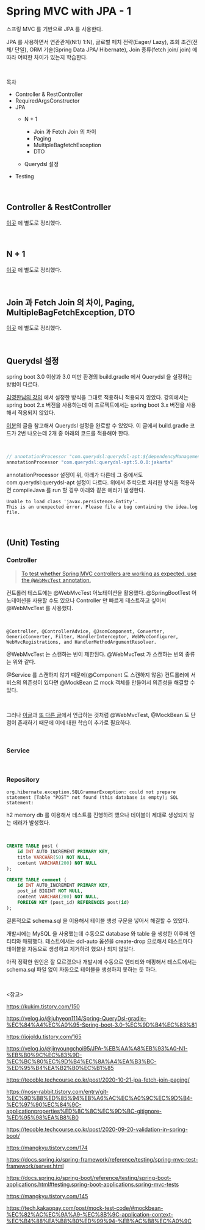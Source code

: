 # Spring MVC with JPA - 1

스프링 MVC 를 기반으로 JPA 를 사용한다.

JPA 를 사용하면서 연관관계(N:1/ 1:N), 글로벌 페치 전략(Eager/ Lazy), 조회 조건(전체/ 단일), ORM 기술(Spring Data JPA/ Hibernate), Join 종류(fetch join/ join) 에 따라 어떠한 차이가 있는지 학습한다.

<br>

목차

- Controller & RestController
- RequiredArgsConstructor
- JPA
  - N + 1

    - Join 과 Fetch Join 의 차이
    - Paging
    - MultipleBagfetchException
    - DTO
  - Querydsl 설정
- Testing

<br>

## Controller & RestController

[이곳](https://kuidoli.tistory.com/16) 에 별도로 정리했다.

<br>

## N + 1

[이곳](https://kuidoli.tistory.com/17) 에 별도로 정리했다.

<br>

## Join 과 Fetch Join 의 차이, Paging, MultipleBagFetchException, DTO

[이곳](https://kuidoli.tistory.com/18) 에 별도로 정리했다.

<br>

## Querydsl 설정

spring boot 3.0 이상과 3.0 미만 환경의 build.gradle 에서 Querydsl 을 설정하는 방법이 다르다.

[김영한님의 강의](https://www.inflearn.com/course/%EC%8A%A4%ED%94%84%EB%A7%81-db-2) 에서 설정한 방식을 그대로 적용하니 적용되지 않았다. 강의에서는 spring boot 2.x 버전을 사용하는데 이 프로젝트에서는 spring boot 3.x 버전을 사용해서 적용되지 않았다.

[이분](https://velog.io/@juhyeon1114/Spring-QueryDsl-gradle-%EC%84%A4%EC%A0%95-Spring-boot-3.0-%EC%9D%B4%EC%83%81)의 글을 참고해서 Querydsl 설정을 완료할 수 있었다. 이 글에서 build.gradle 코드가 2번 나오는데 2개 중 아래의 코드를 적용해야 한다.

<br>

```groovy
// annotationProcessor "com.querydsl:querydsl-apt:${dependencyManagement.importedProperties['querydsl.version']}:jakarta"
annotationProcessor "com.querydsl:querydsl-apt:5.0.0:jakarta"
```

annotationProcessor 설정이 위, 아래가 다른데 그 중에서도 com.querydsl:querydsl-apt 설정이 다르다. 위에서 주석으로 처리한 방식을 적용하면 compileJava 를 run 할 경우 아래와 같은 에러가 발생한다.

```
Unable to load class 'javax.persistence.Entity'.
This is an unexpected error. Please file a bug containing the idea.log file.
```

<br>

## (Unit) Testing

### Controller

> [To test whether Spring MVC controllers are working as expected, use the `@WebMvcTest` annotation.](https://docs.spring.io/spring-boot/reference/testing/spring-boot-applications.html#testing.spring-boot-applications.spring-mvc-tests)

컨트롤러 테스트에는 @WebMvcTest 어노테이션을 활용했다. @SpringBootTest 어노테이션을 사용할 수도 있으나 Controller 만 빠르게 테스트하고 싶어서 @WebMvcTest 를 사용했다.

<br>

```
@Controller, @ControllerAdvice, @JsonComponent, Converter, GenericConverter, Filter, HandlerInterceptor, WebMvcConfigurer, WebMvcRegistrations, and HandlerMethodArgumentResolver.
```

@WebMvcTest 는 스캔하는 빈이 제한된다. @WebMvcTest 가 스캔하는 빈의 종류는 위와 같다. 

@Service 를 스캔하지 않기 때문에(@Component 도 스캔하지 않음) 컨트롤러에 서비스의 의존성이 있다면 @MockBean 로 mock 객체를 만들어서 의존성을 해결할 수 있다.

<br>

그러나 [이글](https://mangkyu.tistory.com/145)과 [또 다른 글](https://tech.kakaopay.com/post/mock-test-code/#mockbean-%EC%82%AC%EC%9A%A9-%EC%8B%9C-application-context-%EC%B4%88%EA%B8%B0%ED%99%94-%EB%AC%B8%EC%A0%9C)에서 언급하는 것처럼 @WebMvcTest, @MockBean 도 단점이 존재하기 때문에 이에 대한 학습이 추가로 필요하다.

<br>

### Service

<br>

### Repository

```
org.hibernate.exception.SQLGrammarException: could not prepare statement [Table "POST" not found (this database is empty); SQL statement:
```

h2 memory db 를 이용해서 테스트를 진행하려 했으나 테이블이 제대로 생성되지 않는 에러가 발생했다.

<br>

```sql
CREATE TABLE post (
    id INT AUTO_INCREMENT PRIMARY KEY,
    title VARCHAR(50) NOT NULL,
    content VARCHAR(200) NOT NULL
);

CREATE TABLE comment (
    id INT AUTO_INCREMENT PRIMARY KEY,
    post_id BIGINT NOT NULL,
    content VARCHAR(200) NOT NULL,
    FOREIGN KEY (post_id) REFERENCES post(id)
);
```

결론적으로 schema.sql 을 이용해서 테이블 생성 구문을 넣어서 해결할 수 있었다.

개발시에는 MySQL 을 사용했는데 수동으로 database 와 table 을 생성한 이후에 엔티티와 매핑했다. 테스트에서는 ddl-auto 옵션을 create-drop 으로해서 테스트마다 테이블을 자동으로 생성하고 제거하려 했으나 되지 않았다.

아직 정확한 원인은 잘 모르겠으나 개발시에 수동으로 엔티티와 매핑해서 테스트에서는 schema.sql 파일 없이 자동으로 테이블을 생성하지 못하는 듯 하다.

<br>

<참고>

https://kukim.tistory.com/150

https://velog.io/@juhyeon1114/Spring-QueryDsl-gradle-%EC%84%A4%EC%A0%95-Spring-boot-3.0-%EC%9D%B4%EC%83%81

https://jojoldu.tistory.com/165

https://velog.io/@jinyoungchoi95/JPA-%EB%AA%A8%EB%93%A0-N1-%EB%B0%9C%EC%83%9D-%EC%BC%80%EC%9D%B4%EC%8A%A4%EA%B3%BC-%ED%95%B4%EA%B2%B0%EC%B1%85

https://tecoble.techcourse.co.kr/post/2020-10-21-jpa-fetch-join-paging/

https://nosy-rabbit.tistory.com/entry/git-%EC%9D%B8%ED%85%94%EB%A6%AC%EC%A0%9C%EC%9D%B4-%EC%97%90%EC%84%9C-applicationproperties%ED%8C%8C%EC%9D%BC-gitignore-%ED%95%98%EA%B8%B0

https://tecoble.techcourse.co.kr/post/2020-09-20-validation-in-spring-boot/

https://mangkyu.tistory.com/174

https://docs.spring.io/spring-framework/reference/testing/spring-mvc-test-framework/server.html

https://docs.spring.io/spring-boot/reference/testing/spring-boot-applications.html#testing.spring-boot-applications.spring-mvc-tests

https://mangkyu.tistory.com/145

https://tech.kakaopay.com/post/mock-test-code/#mockbean-%EC%82%AC%EC%9A%A9-%EC%8B%9C-application-context-%EC%B4%88%EA%B8%B0%ED%99%94-%EB%AC%B8%EC%A0%9C